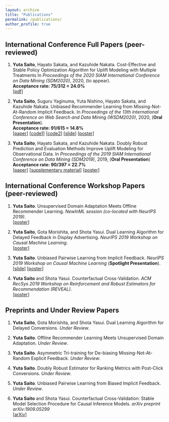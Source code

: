 ```yaml
---
layout: archive
title: "Publications"
permalink: /publications/
author_profile: true
---
```


## International Conference Full Papers (peer-reviewed)

1. **Yuta Saito**, Hayato Sakata, and Kazuhide Nakata. Cost-Effective and Stable Policy Optimization Algorithm for Uplift Modeling with Multiple Treatments In _Proceedings of the 2020 SIAM International Conference on Data Mining (SDM2020)_, 2020, (to appear).  
   **Acceptance rate: 75/312 = 24.0%**  
   [[pdf](https://usaito.github.io/files/varts.pdf)]

2. **Yuta Saito**, Suguru Yaginuma, Yuta Nishino, Hayato Sakata, and Kazuhide Nakata. Unbiased Recommender Learning from Missing-Not-At-Random Implicit Feedback. In _Proceedings of the 13th International Conference on Web Search and Data Mining (WSDM2020)_, 2020, (**Oral Presentation**).  
   **Acceptance rate: 91/615 = 14.8%**  
   [[paper](https://dl.acm.org/doi/abs/10.1145/3336191.3371783)] [[code1](https://github.com/usaito/unbiased-implicit-rec)] [[code2](https://github.com/usaito/unbiased-implicit-rec-real)] [[slide](https://usaito.github.io/files/relmf-slide.pdf)] [[poster](https://usaito.github.io/files/relmf-poster.pdf)]

3. **Yuta Saito**, Hayato Sakata, and Kazuhide Nakata. Doubly Robust Prediction and Evaluation Methods Improve Uplift Modeling for Observational Data. In _Proceedings of the 2019 SIAM International Conference on Data Mining (SDM2019)_, 2019, (**Oral Presentation**)  
   **Acceptance rate: 90/397 = 22.7%**  
    [[paper](https://epubs.siam.org/doi/abs/10.1137/1.9781611975673.53)] [[supplementary material](https://usaito.github.io/files/SDM19_appendix.pdf)] [[poster](https://usaito.github.io/files/SDM19_poster.pdf)]

## International Conference Workshop Papers (peer-reviewed)

1.  **Yuta Saito**. Unsupervised Domain Adaptation Meets Offline Recommender Learning. _NewInML session (co-located with NeurIPS 2019)_.  
    [[poster](https://usaito.github.io/files/damf_ws_poster.pdf)]

2.  **Yuta Saito**, Gota Morishita, and Shota Yasui. Dual Learning Algorithm for Delayed Feedback in Display Advertising. _NeurIPS 2019 Workshop on Causal Machine Learning_.  
    [[poster](https://usaito.github.io/files/dladf_ws_poster.pdf)]

3.  **Yuta Saito**. Unbiased Pairwise Learning from Implicit Feedback. _NeurIPS 2019 Workshop on Causal Machine Learning_ (**Spotlight Presentation**).  
    [[slide](https://drive.google.com/open?id=1IkdS2nopkVDe3moUOI0W8MED3NSzvwk7)] [[poster](https://drive.google.com/open?id=1th8dMxYBVZEpXh2y1SxyJw9d74EqZxyD)]

4.  **Yuta Saito** and Shota Yasui. Counterfactual Cross-Validation. _ACM RecSys 2019 Workshop on Reinforcement and Robust Estimators for Recommendation (REVEAL)_.  
    [[poster](https://usaito.github.io/files/cfcv_ws_poster.pdf)]

## Preprints and Under Review Papers

1. **Yuta Saito**, Gota Morishita, and Shota Yasui. Dual Learning Algorithm for Delayed Conversions. _Under Review_.

2. **Yuta Saito**. Offline Recommender Learning Meets Unsupervised Domain Adaptation. _Under Review_.

3. **Yuta Saito**. Asymmetric Tri-training for De-biasing Missing-Not-At-Random Explicit Feedback. _Under Review_.

4. **Yuta Saito**. Doubly Robust Estimator for Ranking Metrics with Post-Click Conversions. _Under Review_.

5. **Yuta Saito**. Unbiased Pairwise Learning from Biased Implicit Feedback. _Under Review_.

6. **Yuta Saito** and Shota Yasui. Counterfactual Cross-Validation: Stable Model Selection Procedure for Causal Inference Models. _arXiv preprint arXiv:1909.05299_  
   [[arXiv](https://arxiv.org/abs/1909.05299)]
